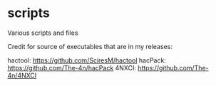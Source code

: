 # scripts
Various scripts and files

Credit for source of executables that are in my releases:

hactool: https://github.com/SciresM/hactool
hacPack: https://github.com/The-4n/hacPack
4NXCI: https://github.com/The-4n/4NXCI
